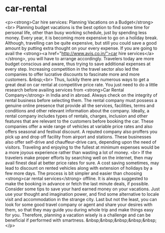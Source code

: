car-rental
==========

&lt;p>&lt;strong>Car hire services: Planning  Vacations on a Budget&lt;/strong>&lt;br>   Planning budget vacations is the best option to find some  time for personal life, other than busy working schedule, just by spending less  money. Every year, it is becoming more expensive to go on a holiday break. Although,  travelling can be quite expensive, but still you could save a good amount by  putting extra thought on your every expense. If you are going to avail the &lt;strong>&lt;a href="http://www.avis.co.in/">car hire services&lt;/a>&lt;/strong>, you will have to arrange  accordingly. Travelers today are more budget conscious and aware, thus trying to  save additional expenses at every step. Increasing competition in the travel  sector also led the companies to offer lucrative discounts to fascinate more  and more customers. &amp;nbsp;&lt;br>   Thus, luckily there are numerous ways to get a great deal on  car rental at competitive price rate. You just need to do a little research before  availing services from &lt;strong>Car Rental  Company&lt;/strong> in India and in abroad. Always check on the integrity of rental  business before selecting them. The rental company must possess a genuine  online presence that provide all the services, facilities, terms and conditions  and other relevant information about the company. Ideally, a rental company  includes types of rentals, charges, inclusion and other features that are  relevant to the customers before booking the car. These companies offer a wide  range of vehicles at variable price rates and also offers seasonal and festival  discount. A reputed company also proffers you pick up and drop off facility  from airport and stations. These businesses also offer self-drive and  chauffeur-drive cars, depending upon the need of visitors. Traveling and  enjoying to the fullest at minimum expenses would be a more joyous experience  rather than wasting a lot of money. &lt;br>   If the travelers make proper efforts by searching well on  the internet, then may avail finest deal at better price rates for sure. A cost  saving sometimes, may lead to discount on rented vehicles along with extension  of holidays by a few more days. The process is bit simpler and easier than choosing &lt;strong>car rental services&lt;/strong> offline. It is  always suggested to make the booking in advance or fetch the last minute deals,  if possible. Consider some tips to save your hard earned money on your  vacations. Just use your thought and imagination power, and find some alternative  to locale visit and accommodation in the strange city. Last but not the least,  you can look for some good travel company or agent and share your desires with  them, so that they may guide you during whole trip and make things easy for you.  Therefore, planning a vacation wisely is a challenge and can be beneficial if performed  with smartness. &amp;nbsp;&amp;nbsp;&amp;nbsp;&amp;nbsp;&amp;nbsp;&lt;/p>
